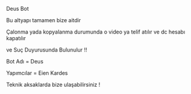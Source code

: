 Deus Bot 

Bu altyapı tamamen bize aitdir 

Çalonma yada kopyalanma durumunda o video ya telif atılır ve dc hesabı kapatılır 

ve Suç Duyurusunda Bulunulur !!

Bot Adı = Deus

Yapımcılar = Eien Kardes

Teknik aksaklarda bize ulaşabilirsiniz !